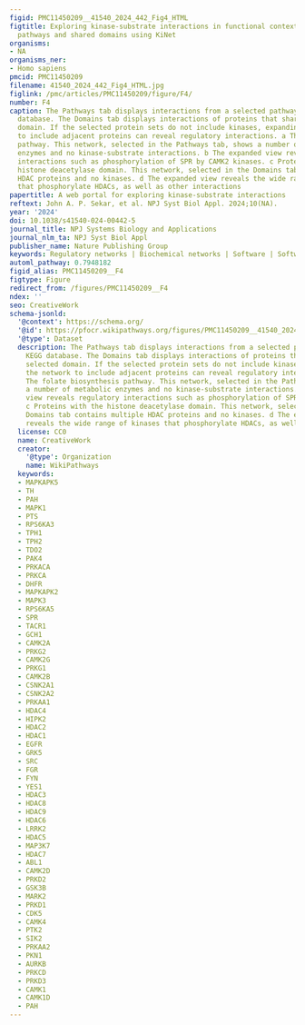 ```yaml
---
figid: PMC11450209__41540_2024_442_Fig4_HTML
figtitle: Exploring kinase-substrate interactions in functional contexts, such as
  pathways and shared domains using KiNet
organisms:
- NA
organisms_ner:
- Homo sapiens
pmcid: PMC11450209
filename: 41540_2024_442_Fig4_HTML.jpg
figlink: /pmc/articles/PMC11450209/figure/F4/
number: F4
caption: The Pathways tab displays interactions from a selected pathway from KEGG
  database. The Domains tab displays interactions of proteins that share a selected
  domain. If the selected protein sets do not include kinases, expanding the network
  to include adjacent proteins can reveal regulatory interactions. a The folate biosynthesis
  pathway. This network, selected in the Pathways tab, shows a number of metabolic
  enzymes and no kinase-substrate interactions. b The expanded view reveals regulatory
  interactions such as phosphorylation of SPR by CAMK2 kinases. c Proteins with the
  histone deacetylase domain. This network, selected in the Domains tab contains multiple
  HDAC proteins and no kinases. d The expanded view reveals the wide range of kinases
  that phosphorylate HDACs, as well as other interactions
papertitle: A web portal for exploring kinase-substrate interactions
reftext: John A. P. Sekar, et al. NPJ Syst Biol Appl. 2024;10(NA).
year: '2024'
doi: 10.1038/s41540-024-00442-5
journal_title: NPJ Systems Biology and Applications
journal_nlm_ta: NPJ Syst Biol Appl
publisher_name: Nature Publishing Group
keywords: Regulatory networks | Biochemical networks | Software | Software
automl_pathway: 0.7948182
figid_alias: PMC11450209__F4
figtype: Figure
redirect_from: /figures/PMC11450209__F4
ndex: ''
seo: CreativeWork
schema-jsonld:
  '@context': https://schema.org/
  '@id': https://pfocr.wikipathways.org/figures/PMC11450209__41540_2024_442_Fig4_HTML.html
  '@type': Dataset
  description: The Pathways tab displays interactions from a selected pathway from
    KEGG database. The Domains tab displays interactions of proteins that share a
    selected domain. If the selected protein sets do not include kinases, expanding
    the network to include adjacent proteins can reveal regulatory interactions. a
    The folate biosynthesis pathway. This network, selected in the Pathways tab, shows
    a number of metabolic enzymes and no kinase-substrate interactions. b The expanded
    view reveals regulatory interactions such as phosphorylation of SPR by CAMK2 kinases.
    c Proteins with the histone deacetylase domain. This network, selected in the
    Domains tab contains multiple HDAC proteins and no kinases. d The expanded view
    reveals the wide range of kinases that phosphorylate HDACs, as well as other interactions
  license: CC0
  name: CreativeWork
  creator:
    '@type': Organization
    name: WikiPathways
  keywords:
  - MAPKAPK5
  - TH
  - PAH
  - MAPK1
  - PTS
  - RPS6KA3
  - TPH1
  - TPH2
  - TDO2
  - PAK4
  - PRKACA
  - PRKCA
  - DHFR
  - MAPKAPK2
  - MAPK3
  - RPS6KA5
  - SPR
  - TACR1
  - GCH1
  - CAMK2A
  - PRKG2
  - CAMK2G
  - PRKG1
  - CAMK2B
  - CSNK2A1
  - CSNK2A2
  - PRKAA1
  - HDAC4
  - HIPK2
  - HDAC2
  - HDAC1
  - EGFR
  - GRK5
  - SRC
  - FGR
  - FYN
  - YES1
  - HDAC3
  - HDAC8
  - HDAC9
  - HDAC6
  - LRRK2
  - HDAC5
  - MAP3K7
  - HDAC7
  - ABL1
  - CAMK2D
  - PRKD2
  - GSK3B
  - MARK2
  - PRKD1
  - CDK5
  - CAMK4
  - PTK2
  - SIK2
  - PRKAA2
  - PKN1
  - AURKB
  - PRKCD
  - PRKD3
  - CAMK1
  - CAMK1D
  - PAH
---
```

